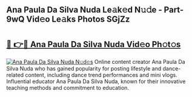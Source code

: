 ## Ana Paula Da Silva Nuda Le𝚊k𝚎d N𝚞𝚍e - Part-9wQ Vid𝚎o Le𝚊ks Photos SGjZz

# <h2><a href="http://fbf1xrx.evod.top/?m=Ana+Paula+Da+Silva+Nuda">🔗 👉🔴 Ana Paula Da Silva Nuda Vid𝚎o Ph𝚘t𝚘s</a></h2>

[![Ana Paula Da Silva Nuda N𝚞d𝚎s](https://i.imgur.com/8V9OHl7.gif)](http://fbf1xrx.evod.top/?m=Ana+Paula+Da+Silva+Nuda)
Online content creator Ana Paula Da Silva Nuda who has gained popularity for posting lifestyle and dance-related content, including dance trend performances and mini vlogs. Influential educator Ana Paula Da Silva Nuda, known for their innovative teaching methods and commitment to education. 
